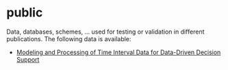 public
======

Data, databases, schemes, ... used for testing or validation in different publications. The following data is available:

* [Modeling and Processing of Time Interval Data for Data-Driven Decision Support](tree/master/smc2014)
